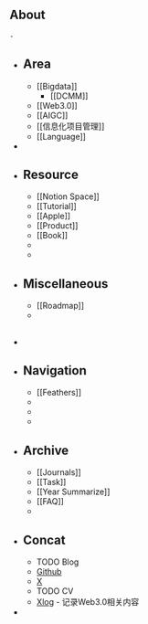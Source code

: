 ## About
	-
- ## Area
	- [[Bigdata]]
		- [[DCMM]]
	- [[Web3.0]]
	- [[AIGC]]
	- [[信息化项目管理]]
	- [[Language]]
-
- ## Resource
	- [[Notion Space]]
	- [[Tutorial]]
	- [[Apple]]
	- [[Product]]
	- [[Book]]
	-
	-
- ## Miscellaneous
	- [[Roadmap]]
	-
- ##
- ## Navigation
	- [[Feathers]]
	-
	-
	-
- ## Archive
	- [[Journals]]
	- [[Task]]
	- [[Year Summarize]]
	- [[FAQ]]
	-
- ## Concat
	- TODO Blog
	- [Github](https://github.com/Sherlock-Xpf)
	- [X](https://twitter.com/home)
	- TODO CV
	- [Xlog](https://xlog.app/) - 记录Web3.0相关内容
-